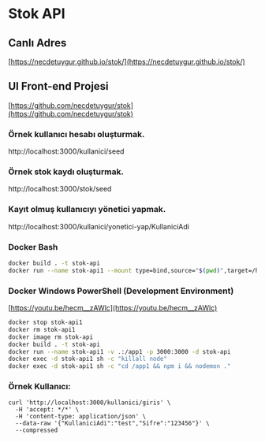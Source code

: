 # Stok API

## Canlı Adres

[https://necdetuygur.github.io/stok/](https://necdetuygur.github.io/stok/)

## UI Front-end Projesi

[https://github.com/necdetuygur/stok](https://github.com/necdetuygur/stok)

### Örnek kullanıcı hesabı oluşturmak.

http://localhost:3000/kullanici/seed

### Örnek stok kaydı oluşturmak.

http://localhost:3000/stok/seed

### Kayıt olmuş kullanıcıyı yönetici yapmak.

http://localhost:3000/kullanici/yonetici-yap/KullaniciAdi

### Docker Bash
```sh
docker build . -t stok-api
docker run --name stok-api1 --mount type=bind,source="$(pwd)",target=/home/node/app -p 3000:3000 -d stok-api
```

### Docker Windows PowerShell (Development Environment)
[https://youtu.be/hecm__zAWlc](https://youtu.be/hecm__zAWlc)
```sh
docker stop stok-api1
docker rm stok-api1
docker image rm stok-api
docker build . -t stok-api
docker run --name stok-api1 -v .:/app1 -p 3000:3000 -d stok-api
docker exec -d stok-api1 sh -c "killall node"
docker exec -d stok-api1 sh -c "cd /app1 && npm i && nodemon ."
```

### Örnek Kullanıcı:

```
curl 'http://localhost:3000/kullanici/giris' \
  -H 'accept: */*' \
  -H 'content-type: application/json' \
  --data-raw '{"KullaniciAdi":"test","Sifre":"123456"}' \
  --compressed
```
